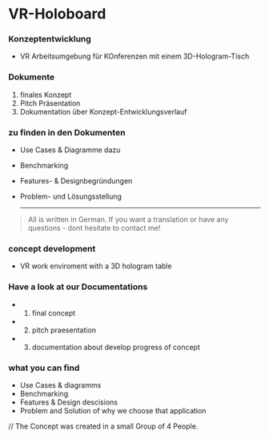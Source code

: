 # VR-Holoboard
 
 ### Konzeptentwicklung
 - VR Arbeitsumgebung für KOnferenzen mit einem 3D-Hologram-Tisch


### Dokumente
1. finales Konzept
2. Pitch Präsentation
3. Dokumentation über Konzept-Entwicklungsverlauf

### zu finden in den Dokumenten
- Use Cases & Diagramme dazu
- Benchmarking
- Features- & Designbegründungen
- Problem- und Lösungsstellung
 

  ______________________________________________
 
 
 > All is written in German. If you want a translation or have any questions - dont hesitate to contact me!
 
 ### concept development 
 - VR work enviroment with a 3D hologram table
 
 
 ### Have a look at our Documentations
 - 1. final concept
 - 2. pitch praesentation
 - 3. documentation about develop progress of concept

### what you can find 
- Use Cases & diagramms
- Benchmarking
- Features & Design descisions
- Problem and Solution of why we choose that application
 
 
 // The Concept was created in a small Group of 4 People.
 
 
